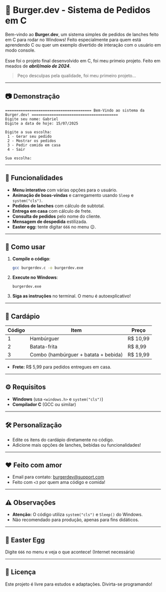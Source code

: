 # 🍔 Burger.dev - Sistema de Pedidos em C

Bem-vindo ao **Burger.dev**, um sistema simples de pedidos de lanches feito em C para rodar no Windows! Feito especialmente para quem está aprendendo C ou quer um exemplo divertido de interação com o usuário em modo console.
<br><br>
Esse foi o projeto final desenvolvido em C, foi meu primeio projeto. Feito em meados de ***abril/maio de 2024***.

> Peço desculpas pela qualidade, foi meu primeiro projeto...

---

## 📷 Demonstração

```
======================================= Bem-Vindo ao sistema da Burger.dev! =======================================
Digite seu nome: Gabriel
Digite a data de hoje: 15/07/2025

Digite a sua escolha: 
 1 - Gerar seu pedido
 2 - Mostrar os pedidos
 3 - Pedir comida em casa
 4 - Sair

Sua escolha: 
```

---

## 📝 Funcionalidades

- **Menu interativo** com várias opções para o usuário.
- **Animação de boas-vindas** e carregamento usando `Sleep` e `system("cls")`.
- **Pedidos de lanches** com cálculo de subtotal.
- **Entrega em casa** com cálculo de frete.
- **Consulta de pedidos** pelo nome do cliente.
- **Mensagem de despedida** estilizada.
- **Easter egg:** tente digitar `666` no menu 😉.

---

## 🚀 Como usar

1. **Compile o código**:

   ```bash
   gcc burgerdev.c -o burgerdev.exe
   ```

2. **Execute no Windows**:

   ```bash
   burgerdev.exe
   ```

3. **Siga as instruções** no terminal. O menu é autoexplicativo!

---

## 🍟 Cardápio

| Código | Item                                          | Preço      |
|--------|-----------------------------------------------|------------|
|   1    | Hambúrguer                                    | R$ 10,99   |
|   2    | Batata-frita                                  | R$ 8,99    |
|   3    | Combo (hambúrguer + batata + bebida)          | R$ 19,99   |

- **Frete:** R$ 5,99 para pedidos entregues em casa.

---

## ⚙️ Requisitos

- **Windows** (usa `<windows.h>` e `system("cls")`)
- **Compilador C** (GCC ou similar)

---

## 🛠️ Personalização

- Edite os itens do cardápio diretamente no código.
- Adicione mais opções de lanches, bebidas ou funcionalidades!

---

## ❤️ Feito com amor

- Email para contato: burgerdev@support.com
- Feito com `<3` por quem ama código e comida!

---

## ⚠️ Observações

- **Atenção:** O código utiliza `system("cls")` e `Sleep()` do Windows.
- Não recomendado para produção, apenas para fins didáticos.

---

## 🦜 Easter Egg

Digite `666` no menu e veja o que acontece! (Internet necessária)

---

## 📄 Licença

Este projeto é livre para estudos e adaptações. Divirta-se programando!
